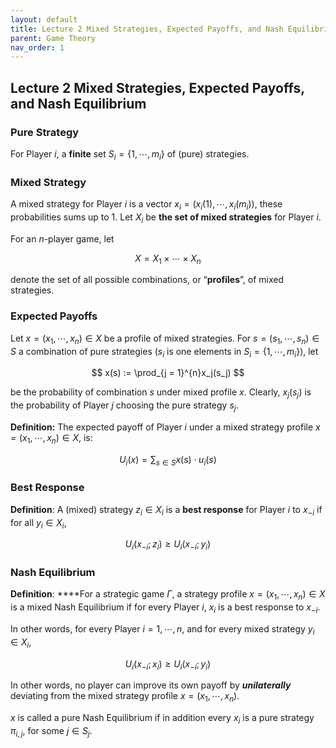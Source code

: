 ```yaml
---
layout: default
title: Lecture 2 Mixed Strategies, Expected Payoffs, and Nash Equilibrium
parent: Game Theory
nav_order: 1
---
```

## Lecture 2 Mixed Strategies, Expected Payoffs, and Nash Equilibrium

### Pure Strategy

For Player $i$, a **finite** set $S_i = \lbrace 1, \cdots, m_i\rbrace$ of (pure) strategies.

### Mixed Strategy

A mixed strategy for Player $i$ is a vector $x_i = (x_i(1), \cdots, x_i(m_i))$, these probabilities sums up to $1$. Let $X_i$ be **the set of mixed strategies** for Player $i$. 

For an $n$-player game, let 

$$X = X_1 \times \cdots \times X_n$$ 

denote the set of all possible combinations, or “**profiles**”, of mixed strategies.

### Expected Payoffs

Let $x = (x_1, \cdots, x_n) \in X$ be a profile of mixed strategies. For $s = (s_1, \cdots, s_n) \in S$ a combination of pure strategies ($s_i$ is one elements in $S_i = \lbrace 1, \cdots, {m_i}\rbrace$), let

$$
x(s) := \prod_{j = 1}^{n}x_j(s_j)
$$

be the probability of combination $s$ under mixed profile $x$. Clearly, $x_j(s_j)$ is the probability of Player $j$ choosing the pure strategy $s_j$.

**Definition:** The expected payoff of Player $i$ under a mixed strategy profile $x = (x_1, \cdots, x_n) \in X$, is:

$$
U_i(x) = \sum_{s\in S} x(s)\cdot u_i(s)
$$

### Best Response

**Definition**: A (mixed) strategy $z_i \in X_i$ is a **best response** for Player $i$ to $x_{-i}$ if for all $y_i \in X_i$,

$$
U_i(x_{-i};z_i) \geq U_i(x_{-i};y_i)
$$

### Nash Equilibrium

**Definition**: ****For a strategic game $\Gamma$, a strategy profile $x = (x_1, \cdots, x_n) \in X$ is a mixed Nash Equilibrium if for every Player $i$, $x_i$ is a best response to $x_{- i}$.

In other words, for every Player $i = 1, \cdots, n$, and for every mixed strategy $y_i \in X_i$,

$$
U_i(x_{-i};x_i)\geq U_i(x_{-i};y_i)
$$

In other words, no player can improve its own payoff by ***unilaterally*** deviating from the mixed strategy profile $x = (x_1, \cdots, x_n)$.

$x$ is called a pure Nash Equilibrium if in addition every $x_i$ is a pure strategy $\pi_{i, j}$, for some $j \in S_j$.